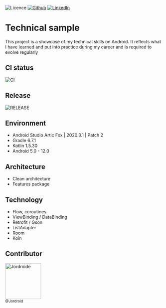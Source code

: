 ![Licence](https://img.shields.io/github/license/Jordroide/SampleSmallApplication?style=for-the-badge)
[![Github][github-shield]][github-url]
[![LinkedIn][linkedin-shield]][linkedin-url]

# Technical sample

This project is a showcase of my technical skills on Android. It reflects what I have learned and put into practice during my career and is required to evolve regularly

## CI status
![CI](https://github.com/Jordroide/SampleSmallApplication/workflows/Build%20Android%20CI/badge.svg?branch=main)

## Release
![RELEASE](https://img.shields.io/github/v/release/jordroide/SampleSmallApplication?style=for-the-badge)

## Environment

* Android Studio Artic Fox | 2020.3.1 | Patch 2
* Gradle 6.7.1
* Kotlin 1.5.30
* Android 5.0 - 12.0

## Architecture

* Clean architecture
* Features package

## Technology

* Flow, coroutines
* ViewBinding / DataBinding
* Retrofit / Gson
* ListAdapter
* Room 
* Koin

## Contributor

[<img alt="Jordroide" src="https://github.com/jordroide.png?size=115" width="115"><br><sub>@Jordroid</sub>](https://github.com/Jordroide)

[linkedin-shield]: https://img.shields.io/badge/LinkedIn-0077B5?style=for-the-badge&logo=linkedin&logoColor=white
[linkedin-url]: https://www.linkedin.com/in/jordane-serreau/
[github-shield]: https://img.shields.io/badge/GitHub-100000?style=for-the-badge&logo=github&logoColor=white
[github-url]: https://github.com/Jordroide
[android-shield]: https://img.shields.io/badge/Android-3DDC84?style=for-the-badge&logo=android&logoColor=white
[kotlin-shield]: https://img.shields.io/badge/Kotlin-0095D5?&style=for-the-badge&logo=kotlin&logoColor=white
[git-shield]:https://img.shields.io/badge/Git-F05032?style=for-the-badge&logo=git&logoColor=white
[playstore-shield]: https://img.shields.io/badge/Google_Play-414141?style=for-the-badge&logo=google-play&logoColor=white
